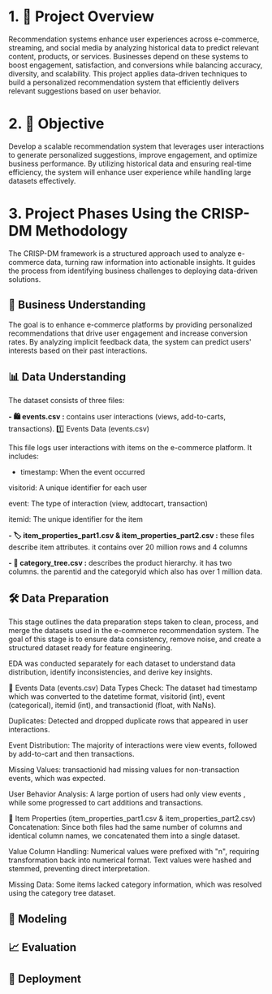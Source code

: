 # 1. 📖 Project Overview 
Recommendation systems enhance user experiences across e-commerce, streaming, and social media by analyzing historical data to predict relevant content, products, or services. Businesses depend on these systems to boost engagement, satisfaction, and conversions while balancing accuracy, diversity, and scalability. This project applies data-driven techniques to build a personalized recommendation system that efficiently delivers relevant suggestions based on user behavior.

# 2. 🎯 Objective 
Develop a scalable recommendation system that leverages user interactions to generate personalized suggestions, improve engagement, and optimize business performance. By utilizing historical data and ensuring real-time efficiency, the system will enhance user experience while handling large datasets effectively.

# 3. Project Phases Using the CRISP-DM Methodology
The CRISP-DM framework is a structured approach used to analyze e-commerce data, turning raw information into actionable insights. It guides the process from identifying business challenges to deploying data-driven solutions.

   ## 🛒 Business Understanding

The goal is to enhance e-commerce platforms by providing personalized recommendations that drive user engagement and increase conversion rates. By analyzing implicit feedback data, the system can predict users' interests based on their past interactions.

  ## 📊 Data Understanding

The dataset consists of three files:

**- 🛍️ events.csv :** contains user interactions (views, add-to-carts, transactions).
1️⃣ Events Data (events.csv)

This file logs user interactions with items on the e-commerce platform. It includes:

 * timestamp: When the event occurred

visitorid: A unique identifier for each user

event: The type of interaction (view, addtocart, transaction)

itemid: The unique identifier for the item

**- 🏷️ item_properties_part1.csv & item_properties_part2.csv :** these files describe item attributes. it contains over 20 million rows and 4 columns

**- 📂 category_tree.csv :** describes the product hierarchy. it has two columns. the parentid and the categoryid which also has over 1 million data.

  ## 🛠️ Data Preparation

This stage outlines the data preparation steps taken to clean, process, and merge the datasets used in the e-commerce recommendation system. The goal of this stage is to ensure data consistency, remove noise, and create a structured dataset ready for feature engineering.

EDA was conducted separately for each dataset to understand data distribution, identify inconsistencies, and derive key insights.

🔹 Events Data (events.csv)
Data Types Check: The dataset had timestamp which was converted to the datetime format, visitorid (int), event (categorical), itemid (int), and transactionid (float, with NaNs).

Duplicates: Detected and dropped duplicate rows that appeared in user interactions.

Event Distribution:
The majority of interactions were view events, followed by add-to-cart and then transactions.

Missing Values:
transactionid had missing values for non-transaction events, which was expected.

User Behavior Analysis:
A large portion of users had only view events , while some progressed to cart additions and transactions.

🔹 Item Properties (item_properties_part1.csv & item_properties_part2.csv)
Concatenation: Since both files had the same number of columns and identical column names, we concatenated them into a single dataset.

Value Column Handling:
Numerical values were prefixed with "n", requiring transformation back into numerical format.
Text values were hashed and stemmed, preventing direct interpretation.

Missing Data:
Some items lacked category information, which was resolved using the category tree dataset.

  ## 🤖 Modeling

  ## 📈 Evaluation

  ##  🚀 Deployment
